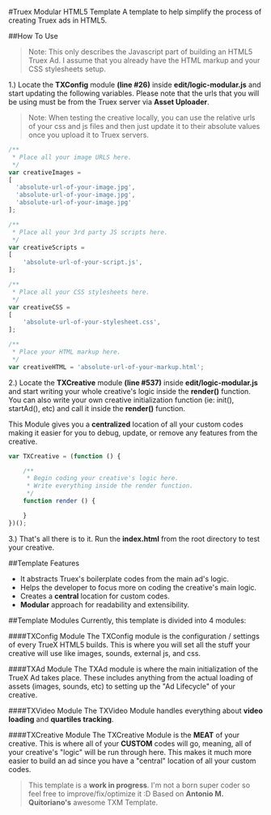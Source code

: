 #Truex Modular HTML5 Template
A template to help simplify the process of creating Truex ads in HTML5.

##How To Use
>Note: This only describes the Javascript part of building an HTML5 Truex Ad. I assume that you already have the HTML markup and your CSS stylesheets setup.

1.) Locate the **TXConfig** module **(line #26)** inside **edit/logic-modular.js** and start updating the following variables. Please note that the urls that you will be using must be from the Truex server via **Asset Uploader**. 

>Note: When testing the creative locally, you can use the relative urls of your css and js files and then just update it to their absolute values once you upload it to Truex servers.

```Javascript
/**
 * Place all your image URLS here.
 */
var creativeImages = 
[
  'absolute-url-of-your-image.jpg',
  'absolute-url-of-your-image.jpg',
  'absolute-url-of-your-image.jpg'
];

/**
 * Place all your 3rd party JS scripts here.
 */
var creativeScripts = 
[
	'absolute-url-of-your-script.js',
];

/**
 * Place all your CSS stylesheets here.
 */
var creativeCSS = 
[
	'absolute-url-of-your-stylesheet.css',
];

/**
 * Place your HTML markup here.
 */
var creativeHTML = 'absolute-url-of-your-markup.html';
```	
2.) Locate the **TXCreative** module **(line #537)** inside **edit/logic-modular.js** and start writing your whole creative's logic inside the **render()** function. You can also write your own creative initialization function (ie: init(), startAd(), etc) and call it inside the **render()** function.

This Module gives you a **centralized** location of all your custom codes making it easier for you to debug, update, or remove any features from the creative.

```Javascript
var TXCreative = (function () {

	/**
	 * Begin coding your creative's logic here.
	 * Write everything inside the render function.
	 */
	function render () {

	}
})();
```
3.) That's all there is to it. Run the **index.html** from the root directory to test your creative.

##Template Features
* It abstracts Truex's boilerplate codes from the main ad's logic.
* Helps the developer to focus more on coding the creative's main logic.
* Creates a **central** location for custom codes.
* **Modular** approach for readability and extensibility.

##Template Modules
Currently, this template is divided into 4 modules:

####TXConfig Module
The TXConfig module is the configuration / settings of every TrueX HTML5 builds. This is where you will set all the stuff your creative will use like images, sounds, external js, and css.

####TXAd Module
The TXAd module is where the main initialization of the TrueX Ad takes place. These includes anything from the actual loading of assets (images, sounds, etc) to setting up the "Ad Lifecycle" of your creative.

####TXVideo Module
The TXVideo Module handles everything about **video loading** and **quartiles tracking**.

####TXCreative Module
The TXCreative Module is the **MEAT** of your creative. This is where all of your **CUSTOM** codes will go, meaning, all of your creative's "logic" will be run through here. This makes it much more easier to build an ad since you have a "central" location of all your custom codes.

> This template is a **work in progress**. I'm not a born super coder so feel free to improve/fix/optimize it :D
Based on **Antonio M. Quitoriano's** awesome TXM Template.

